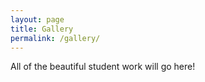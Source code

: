 ```yaml
---
layout: page
title: Gallery
permalink: /gallery/
---
```


All of the beautiful student work will go here!
